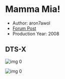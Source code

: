 # Mamma Mia!

* Author: aron7awol
* [Forum Post](https://www.avsforum.com/threads/bass-eq-for-filtered-movies.2995212/post-57922174)
* Production Year: 2008

## DTS-X

![img 0](https://i.imgur.com/lahbjMv.jpg)

![img 0](https://i.imgur.com/KGPUuf6.jpg)

